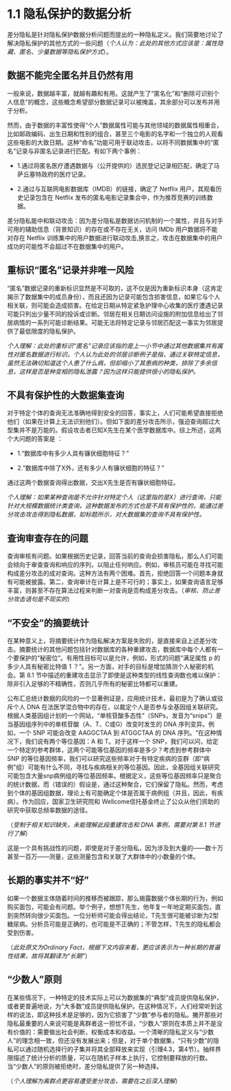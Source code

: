 # 1.1 隐私保护的数据分析
差分隐私是针对隐私保护数据分析问题而提出的一种隐私定义。我们简要地讨论了解决隐私保护的其他方式的一些问题（*个人认为：此处的其他方式应该是：属性隐藏、匿名、少量数据等隐私保护方式*）。  

## 数据不能完全匿名并且仍然有用 

一般来说，数据越丰富，就越有趣和有用。这就产生了“匿名化”和“删除可识别个人信息”的概念，这些概念希望部分数据记录可以被掩盖，其余部分可以发布并用于分析。

然而，由于数据的丰富性使得“个人”数据属性可能与其他领域的数据属性相重合，比如邮政编码、出生日期和性别的组合，甚至三个电影的名字和一个独立的人观看这些电影的大致日期。这种“命名”功能可用于联动攻击，以将不同数据集中的“匿名”记录与非匿名记录进行匹配。有如下两个事例：  

- 1.通过将匿名医疗遭遇数据与（公开提供的）选民登记记录相匹配，确定了马萨丘塞特政府的医疗记录。 

- 2.通过与互联网电影数据库（IMDB）的链接，确定了 Netflix 用户，其观看历史记录包含在 Netflix 发布的匿名电影记录集合中，作为推荐竞赛的训练数据。 

差分隐私能中和联动攻击：因为差分隐私是数据访问机制的一个属性，并且与对手可用的辅助信息（背景知识）的存在或不存在无关，访问 IMDb 用户数据将不能对存在 Netflix 训练集中的用户数据进行联动攻击,换言之，攻击在数据集中的用户成功的可能性不会超过不在数据集中的用户。  

## 重标识“匿名”记录并非唯一风险

“匿名”数据记录的重新标识显然是不可取的，这不仅是因为重新标识本身（这肯定揭示了数据集中的成员身份），而且还因为记录可能包含损害信息，如果它与个人相关联，则可能会造成损害。在给定日期从特定紧急护理中心收集的医疗遭遇记录可能只列出少量不同的投诉或诊断。邻居在相关日期访问设施的附加信息给出了邻居病情的一系列可能诊断结果。可能无法将特定记录与邻居匹配这一事实为邻居提供了最低限度的隐私保护。  

*个人理解：此处的重标识“匿名”记录应该指的是上一小节中通过其他数据集共有属性对匿名数据进行标识。个人认为此处的邻居诊断例子是指，通过关联特定信息，虽然无法确切知道这个人患了什么病，但却缩小了其患病的种类，排除了多余信息，这样是否是种变相的隐私泄露？因为这样只能提供很小的隐私保护。*   

## 不具有保护性的大数据集查询

对于特定个体的查询无法准确地得到安全的回答，事实上，人们可能希望直接拒绝他们（如果在计算上无法识别他们）。但如下面的差分攻击所示，强迫查询超过大型集并不是万能的。假设攻击者已知X先生在某个医学数据库中。综上所述，这两个大问题的答案是 ：   

- 1.“数据库中有多少人具有镰状细胞特征？”  

- 2.“数据库中除了X外，还有多少人有镰状细胞的特征？”  

通过这两个数据查询得出数据，交出X先生是否有镰状细胞特征。

*个人理解：如果某种查询是不允许针对特定个人（这里指的是X）进行查询，只能针对大规模数据统计类查询，这种数据发布的方式也是不具有保护性的，能通过差分攻击攻击得到隐私数据，如标题所示，对大数据集的查询不具有保护性。*    

## 查询审查存在的问题

查询审核有问题。如果根据历史记录，回答当前的查询会损害隐私，那么人们可能会倾向于审查查询和响应的序列，以阻止任何响应。例如，审核员可能在寻找可能构成差分攻击的成对查询。这种方法有两个困难。首先，拒绝回答一个问题本身就有可能被披露。第二，查询审计在计算上是不可行的；事实上，如果查询语言足够丰富，则甚至不存在算法过程来判断一对查询是否构成差分攻击。（*审核、防止差分攻击语句是不现实的*）   

## “不安全”的摘要统计

在某种意义上，将摘要统计作为隐私解决方案是失败的，是直接来自上述差分攻击。摘要统计的其他问题包括针对数据库的各种重建攻击，数据库中每个人都有一个要保护的“秘密位”。有用性目标可以是允许，例如，形式的问题“满足属性 p 的多少人具有秘密比特值 1 ？”。另一方面，对手的目标是增加猜测个人秘密的机会。第 8.1 节中描述的重建攻击显示了即使是这种类型的线性查询数也难以保护：除非引入足够的不精确性，否则几乎所有的秘密比特都可以重建。

公布汇总统计数据的风险的一个显著例证是，应用统计技术，最初是为了确认或驳斥个人 DNA 在法医学混合物中的存在，以裁定个人是否参与全基因组关联研究。根据人类基因组计划的一个网站，“单核苷酸多态性”（SNPs，发音为“snips”）是当基因组序列中的单核苷酸（A、T、C或G）改变时发生的 DNA 序列变异。例如，一个 SNP 可能会改变 AAGGCTAA 到 ATGGCTAA 的 DNA 序列。“在这种情况下，我们说有两个等位基因：A 和 T。对于这样一个 SNP，我们可以问，给定一个特定的参考群体，这两个可能等位基因的频率是多少？考虑到参考群体中 SNP 的等位基因频率，我们可以研究这些频率对于有特定疾病的亚群（即“病例”组）可能有什么不同，寻找与疾病相关的等位基因。因此，全基因组关联研究可能包含大量snp病例组的等位基因频率。根据定义，这些等位基因频率只是聚合的统计数据，而（错误的）假设是，通过这种聚合，它们保留了隐私。然而，考虑到个体的基因组数据，理论上有可能确定个体是否属于病例组（并且，因此，有疾病）。作为回应，国家卫生研究院和 Wellcome信托基金终止了公众从他们资助的研究中获取总频率数据的途径。  

（*受制于相关知识缺失，未能理解此段重建攻击和 DNA 事例，需要对第 8.1 节进行了解*）

这是一个具有挑战性的问题，即使是对于差分隐私，因为涉及到大量的——数十万甚至一百万——测量，这些测量包含和关联了大群体中的小数量的个体。

## 长期的事实并不“好”

如果一个数据主体随着时间的推移而被跟踪，那么揭露数据个体长期的行为，例如购买面包，可能会有问题。举个例子，想想T先生，他年复一年地定期买面包，直到突然转向很少买面包。一位分析师可能会得出结论，T先生很可能被诊断为2型糖尿病。分析员可能是正确的，也可能是不正确的；不管怎样，T先生的隐私都会受到伤害。  

（*此处原文为Ordinary Fact，根据下文内容来看，更应该表示为一种长期的普遍性结果，故将其翻译为“长期”*）

## “少数人”原则

在某些情况下，一种特定的技术实际上可以为数据集的“典型”成员提供隐私保护，或者更普遍地说，为“大多数”成员提供隐私保护。在这种情况下，人们经常听到这样的说法，即这种技术是足够的，因为它损害了“少数”参与者的隐私。撇开那些对隐私最重要的人来说可能是离群者这一担忧不谈，“少数人”原则在本质上并不是没有价值的：需要做出社会判断，权衡成本和收益。一个清晰的隐私定义与“少数人”的理念相一致，但还没有发展出来；但是，对于单个数据集，“只有少数”的隐私可以通过随机选择行的子集并将其全部释放来实现（引理4.3，第4节）。抽样界限描述了统计分析的质量，可以在随机子样本上执行，它控制要释放的行数。当“少数人”的原则被拒绝时，差分隐私提供了另一种选择。

（*个人理解为离群点更容易遭受差分攻击，需要在之后深入理解*）
